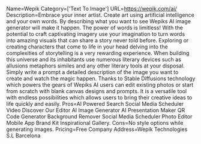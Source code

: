 Name=Wepik
Category=['Text To Image']
URL=https://wepik.com/ai/
Description=Embrace your inner artist. Create art using artificial intelligence and your own words. By describing what you want to see Wepiks AI image generator will make it happen. The power of words is limitless! With the potential to craft captivating imagery use your imagination to turn words into amazing visuals that can share a story never told before. Exploring or creating characters that come to life in your head delving into the complexities of storytelling is a very rewarding experience. When building this universe and its inhabitants use numerous literary devices such as allusions metaphors similes and any other literary tools at your disposal. Simply write a prompt a detailed description of the image you want to create and watch the magic happen. Thanks to Stable Diffusions technology which powers the gears of Wepiks AI users can edit existing photos or start from scratch with blank canvas designs and prompts. It is a versatile tool with endless possibilities which allows users to bring their creative ideas to life quickly and easily.
Pros=AI Powered Search Social Media Scheduler Video Discover Our Editor AI Image Generator AI Presentation Maker QR Code Generator Background Remover Social Media Scheduler Photo Editor Mobile App Brand Kit Inspirational Gallery.
Cons=No style options while generating images.
Pricing=Free
Company Address=Wepik Technologies S.L Barcelona
